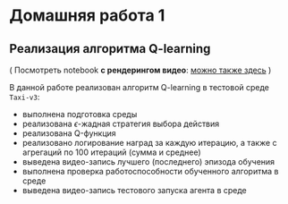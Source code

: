 # Домашняя работа 1
## Реализация алгоритма Q-learning

( Посмотреть notebook **с рендерингом видео**:  [можно также здесь](https://nbviewer.org/github/eilyich/OtusHomework1/blob/master/homework.ipynb?flush_cache=true) )

В данной работе реализован алгоритм Q-learning в тестовой среде `Taxi-v3`:
- выполнена подготовка среды
- реализована $\epsilon$-жадная стратегия выбора действия
- реализована Q-функция
- реализовано логирование наград за каждую итерацию, а также с агрегаций по 100 итераций (сумма и среднее)
- выведена видео-запись лучшего (последнего) эпизода обучения
- выполнена проверка работоспособности обученного алгоритма в среде
- выведена видео-запись тестового запуска агента в среде